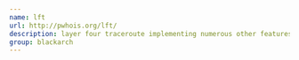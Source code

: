 ```yaml
---
name: lft
url: http://pwhois.org/lft/
description: layer four traceroute implementing numerous other features. URL : http://pwhois.org/lft/ Groups : blackarch blackarch-recon blackarch-networking
group: blackarch
---
```

